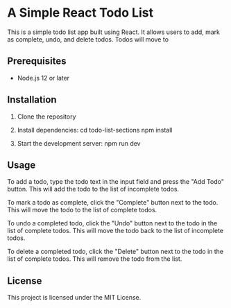 # A Simple React Todo List

This is a simple todo list app built using React. It allows users to add, mark as complete, undo, and delete todos. Todos will move to

## Prerequisites

- Node.js 12 or later

## Installation

1. Clone the repository

2. Install dependencies:
   cd todo-list-sections
   npm install

3. Start the development server:
   npm run dev

## Usage

To add a todo, type the todo text in the input field and press the "Add Todo" button. This will add the todo to the list of incomplete todos.

To mark a todo as complete, click the "Complete" button next to the todo. This will move the todo to the list of complete todos.

To undo a completed todo, click the "Undo" button next to the todo in the list of complete todos. This will move the todo back to the list of incomplete todos.

To delete a completed todo, click the "Delete" button next to the todo in the list of complete todos. This will remove the todo from the list.

## License

This project is licensed under the MIT License.
